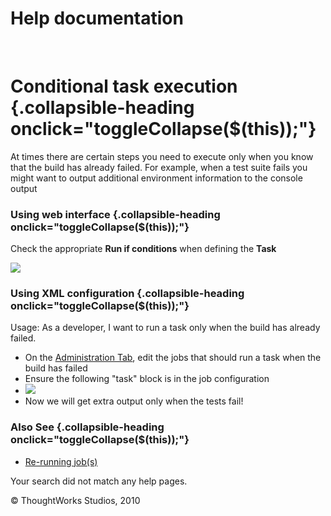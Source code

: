 Help documentation
==================

 

Conditional task execution {.collapsible-heading onclick="toggleCollapse($(this));"}
==========================

At times there are certain steps you need to execute only when you know
that the build has already failed. For example, when a test suite fails
you might want to output additional environment information to the
console output

### Using web interface {.collapsible-heading onclick="toggleCollapse($(this));"}

Check the appropriate **Run if conditions** when defining the **Task**

![](resources/images/cruise/admin/conditional_task_execution.png)

### Using XML configuration {.collapsible-heading onclick="toggleCollapse($(this));"}

Usage: As a developer, I want to run a task only when the build has
already failed.

-   On the [Administration Tab](administration_page.html), edit the jobs
    that should run a task when the build has failed
-   Ensure the following "task" block is in the job configuration
-   ![](resources/images/cruise/dev/conditional_task/2_conditional_task_config.png)
-   Now we will get extra output only when the tests fail!

### Also See {.collapsible-heading onclick="toggleCollapse($(this));"}

-   [Re-running job(s)](job_rerun.html)

Your search did not match any help pages.



© ThoughtWorks Studios, 2010

